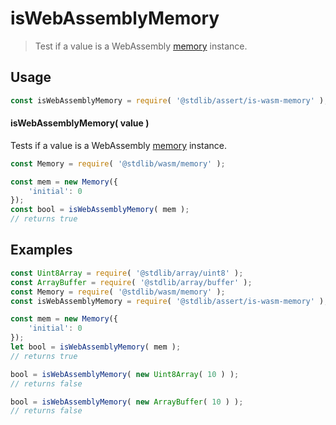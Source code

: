 <!--

@license Apache-2.0

Copyright (c) 2024 The Stdlib Authors.

Licensed under the Apache License, Version 2.0 (the "License");
you may not use this file except in compliance with the License.
You may obtain a copy of the License at

   http://www.apache.org/licenses/LICENSE-2.0

Unless required by applicable law or agreed to in writing, software
distributed under the License is distributed on an "AS IS" BASIS,
WITHOUT WARRANTIES OR CONDITIONS OF ANY KIND, either express or implied.
See the License for the specific language governing permissions and
limitations under the License.

-->

# isWebAssemblyMemory

> Test if a value is a WebAssembly [memory][@stdlib/wasm/memory] instance.

<section class="usage">

## Usage

```javascript
const isWebAssemblyMemory = require( '@stdlib/assert/is-wasm-memory' );
```

#### isWebAssemblyMemory( value )

Tests if a value is a WebAssembly [memory][@stdlib/wasm/memory] instance.

```javascript
const Memory = require( '@stdlib/wasm/memory' );

const mem = new Memory({
    'initial': 0
});
const bool = isWebAssemblyMemory( mem );
// returns true
```

</section>

<!-- /.usage -->

<section class="examples">

## Examples

<!-- eslint no-undef: "error" -->

```javascript
const Uint8Array = require( '@stdlib/array/uint8' );
const ArrayBuffer = require( '@stdlib/array/buffer' );
const Memory = require( '@stdlib/wasm/memory' );
const isWebAssemblyMemory = require( '@stdlib/assert/is-wasm-memory' );

const mem = new Memory({
    'initial': 0
});
let bool = isWebAssemblyMemory( mem );
// returns true

bool = isWebAssemblyMemory( new Uint8Array( 10 ) );
// returns false

bool = isWebAssemblyMemory( new ArrayBuffer( 10 ) );
// returns false
```

</section>

<!-- /.examples -->

<!-- Section for related `stdlib` packages. Do not manually edit this section, as it is automatically populated. -->

<section class="related">

</section>

<!-- /.related -->

<!-- Section for all links. Make sure to keep an empty line after the `section` element and another before the `/section` close. -->

<section class="links">

[@stdlib/wasm/memory]: https://github.com/stdlib-js/stdlib/tree/develop/lib/node_modules/%40stdlib/wasm/memory

</section>

<!-- /.links -->
